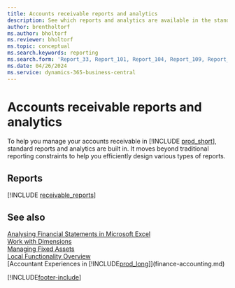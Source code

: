 ```yaml
---
title: Accounts receivable reports and analytics
description: See which reports and analytics are available in the standard version of Business Central so that you can keep track of your accounts receivable.
author: brentholtorf
ms.author: bholtorf
ms.reviewer: bholtorf
ms.topic: conceptual
ms.search.keywords: reporting
ms.search.form: 'Report_33, Report_101, Report_104, Report_109, Report_112, Report_120, Report_121, Report_129, Report_211, Report_1316'
ms.date: 04/26/2024
ms.service: dynamics-365-business-central
---
```

# Accounts receivable reports and analytics

To help you manage your accounts receivable in [!INCLUDE [prod_short](includes/prod_short.md)], standard reports and analytics are built in. It moves beyond traditional reporting constraints to help you efficiently design various types of reports.  

## Reports
[!INCLUDE [receivable_reports](includes/receivable-reports-include.md)]

## See also 

[Analysing Financial Statements in Microsoft Excel](finance-analyze-excel.md)  
[Work with Dimensions](finance-dimensions.md)  
[Managing Fixed Assets](fa-manage.md)  
[Local Functionality Overview](about-localization.md)  
[Accountant Experiences in [!INCLUDE[prod_long](includes/prod_long.md)]](finance-accounting.md)  


[!INCLUDE[footer-include](includes/footer-banner.md)]
